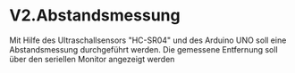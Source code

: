 # V2.Abstandsmessung

Mit Hilfe des Ultraschallsensors "HC-SR04" und des Arduino UNO soll eine Abstandsmessung durchgeführt werden. Die gemessene Entfernung soll über den seriellen Monitor angezeigt werden